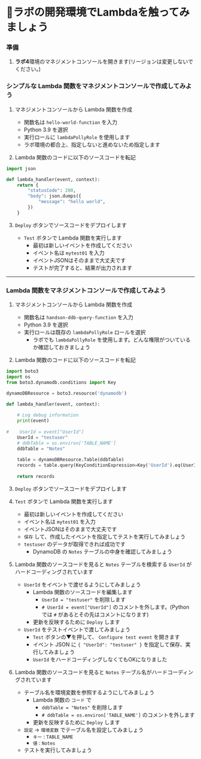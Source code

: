 # 🚀ラボの開発環境でLambdaを触ってみましょう

### 準備

1. **ラボ4**環境のマネジメントコンソールを開きます(リージョンは変更しないでください。)

### シンプルな Lambda 関数をマネジメントコンソールで作成してみよう

1. マネジメントコンソールから Lambda 関数を作成

    - 関数名は `hello-world-function` を入力
    - Python 3.9 を選択
    - 実行ロールに `lambdaPollyRole` を使用します
    - ラボ環境の都合上、指定しないと進めないため指定します

2. Lambda 関数のコードに以下のソースコードを転記

```python
import json

def lambda_handler(event, context):
    return {
        "statusCode": 200,
        "body": json.dumps({
            "message": "hello world",
        })
    }
```

3. `Deploy` ボタンでソースコードをデプロイします

    - `Test` ボタンで Lambda 関数を実行します
      - 最初は新しいイベントを作成してください
      - イベント名は `mytest01` を入力
      - イベントJSONはそのままで大丈夫です
      - テストが完了すると、結果が出力されます

----

### Lambda 関数をマネジメントコンソールで作成してみよう

1. マネジメントコンソールから Lambda 関数を作成

    - 関数名は `handson-ddb-query-function` を入力
    - Python 3.9 を選択
    - 実行ロールは既存の `lambdaPollyRole`  ロールを選択
      - ラボでも `lambdaPollyRole` を使用します。どんな権限がついているか確認しておきましょう

2. Lambda 関数のコードに以下のソースコードを転記

```python
import boto3
import os
from boto3.dynamodb.conditions import Key

dynamoDBResource = boto3.resource('dynamodb')

def lambda_handler(event, context):
    
    # Log debug information
    print(event)
    
#    UserId = event["UserId"]
    UserId = "testuser"
    # ddbTable = os.environ['TABLE_NAME']
    ddbTable = "Notes"
    
    table = dynamoDBResource.Table(ddbTable)
    records = table.query(KeyConditionExpression=Key('UserId').eq(UserId))
    
    return records
```

3. `Deploy` ボタンでソースコードをデプロイします

4. `Test` ボタンで Lambda 関数を実行します

    - 最初は新しいイベントを作成してください
    - イベント名は `mytest01` を入力
    - イベントJSONはそのままで大丈夫です
    - `保存` して、作成したイベントを指定してテストを実行してみましょう
    - `testuser` のデータが取得できれば成功です
      - DynamoDB の `Notes` テーブルの中身を確認してみましょう

5. Lambda 関数のソースコードを見ると `Notes` テーブルを検索する `UserId` がハードコーディングされています

    - `UserId` をイベントで渡せるようにしてみましょう
      - Lambda 関数のソースコードを編集します
        - `UserId = "testuser"` を削除します
        - `# UserId = event["UserId"]` のコメントを外します。(Python では `#` があるとその先はコメントになります)
      - 更新を反映するために `Deploy` します
    - `UserId` をテストイベントで渡してみましょう
      - `Test` ボタンの▼を押して、 `Configure test event` を開きます
      - イベント JSON に `{ "UserId": "testuser" }` を指定して保存、実行してみましょう
      - `UserId` をハードコーディングしなくてもOKになりました

6. Lambda 関数のソースコードを見ると `Notes` テーブル名がハードコーディングされています

    - テーブル名を環境変数を参照するようにしてみましょう
      - Lambda 関数の `コード` で
        - `ddbTable = "Notes"` を削除します
        - `# ddbTable = os.environ['TABLE_NAME']` のコメントを外します
      - 更新を反映するために `Deploy` します
    - `設定` → `環境変数` でテーブル名を設定してみましょう
      - `キー` : `TABLE_NAME`
      - `値` : `Notes`
    - テストを実行してみましょう
